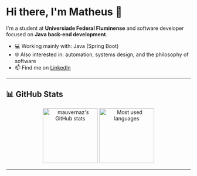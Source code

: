 # Hi there, I'm Matheus 👋

I'm a student at **Universiade Federal Fluminense** and software developer focused on **Java back-end development**.

- 💻 Working mainly with: Java (Spring Boot)
- 🌐 Also interested in: automation, systems design, and the philosophy of software
- 📫 Find me on [LinkedIn](https://www.linkedin.com/in/malvernaz/)

---

## 📊 GitHub Stats

<p align="center">
  <img src="https://github-readme-stats.vercel.app/api?username=mauvernaz&show_icons=true&theme=github_dark&hide_title=true&count_private=true" alt="mauvernaz's GitHub stats" height="150" />
  <img src="https://github-readme-stats.vercel.app/api/top-langs/?username=mauvernaz&layout=compact&theme=github_dark&hide_title=true&langs_count=6" alt="Most used languages" height="150"/>
</p>

---
